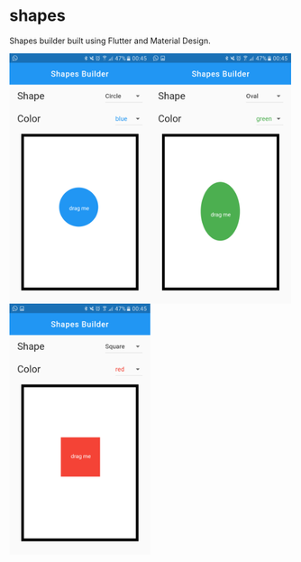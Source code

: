 # shapes

Shapes builder built using Flutter and Material Design.

<img alt="Circle" align="left" width="250" src="https://github.com/rcunda/shapes/blob/master/assets/circle.png">
<img alt="Circle" align="left" width="250" src="https://github.com/rcunda/shapes/blob/master/assets/oval.png">
<img alt="Circle" align="left" width="250" src="https://github.com/rcunda/shapes/blob/master/assets/square.png">
